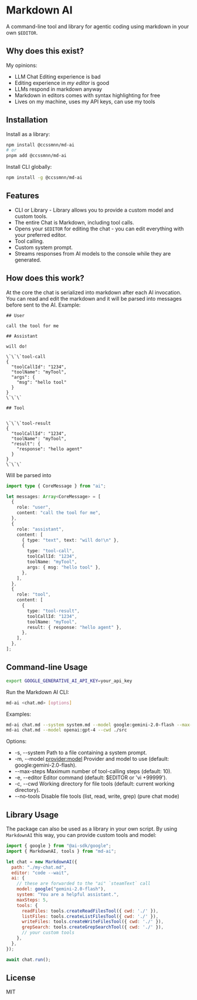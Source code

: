 # Markdown AI

A command-line tool and library for agentic coding using markdown in your own `$EDITOR`.

## Why does this exist?

My opinions:

- LLM Chat Editing experience is bad
- Editing experience in _my editor_ is good
- LLMs respond in markdown anyway
- Markdown in editors comes with syntax highlighting for free
- Lives on my machine, uses my API keys, can use my tools

## Installation

Install as a library:

```bash
npm install @ccssmnn/md-ai
# or
pnpm add @ccssmnn/md-ai
```

Install CLI globally:

```bash
npm install -g @ccssmnn/md-ai
```

## Features

- CLI or Library - Library allows you to provide a custom model and custom tools.
- The entire Chat is Markdown, including tool calls.
- Opens your `$EDITOR` for editing the chat - you can edit everything with your preferred editor.
- Tool calling.
- Custom system prompt.
- Streams responses from AI models to the console while they are generated.

## How does this work?

At the core the chat is serialized into markdown after each AI invocation.
You can read and edit the markdown and it will be parsed into messages before sent to the AI.
Example:

```
## User

call the tool for me

## Assistant

will do!

\`\`\`tool-call
{
  "toolCallId": "1234",
  "toolName": "myTool",
  "args": {
    "msg": "hello tool"
  }
}
\`\`\`

## Tool


\`\`\`tool-result
{
  "toolCallId": "1234",
  "toolName": "myTool",
  "result": {
    "response": "hello agent"
  }
}
\`\`\`
```

Will be parsed into

```typescript
import type { CoreMessage } from "ai";

let messages: Array<CoreMessage> = [
  {
    role: "user",
    content: "call the tool for me",
  },
  {
    role: "assistant",
    content: [
      { type: "text", text: "will do!\n" },
      {
        type: "tool-call",
        toolCallId: "1234",
        toolName: "myTool",
        args: { msg: "hello tool" },
      },
    ],
  },
  {
    role: "tool",
    content: [
      {
        type: "tool-result",
        toolCallId: "1234",
        toolName: "myTool",
        result: { response: "hello agent" },
      },
    ],
  },
];
```

## Command-line Usage

```bash
export GOOGLE_GENERATIVE_AI_API_KEY=your_api_key
```

Run the Markdown AI CLI:

```bash
md-ai <chat.md> [options]
```

Examples:

```bash
md-ai chat.md --system system.md --model google:gemini-2.0-flash --max-steps=5
md-ai chat.md --model openai:gpt-4 --cwd ./src
```

Options:

- -s, --system <path> Path to a file containing a system prompt.
- -m, --model <provider:model> Provider and model to use (default: google:gemini-2.0-flash).
- --max-steps <number> Maximum number of tool-calling steps (default: 10).
- -e, --editor <cmd> Editor command (default: $EDITOR or 'vi +99999').
- -c, --cwd <path> Working directory for file tools (default: current working directory).
- --no-tools Disable file tools (list, read, write, grep) (pure chat mode)

## Library Usage

The package can also be used as a library in your own script.
By using `MarkdownAI` this way, you can provide custom tools and model:

```javascript
import { google } from "@ai-sdk/google";
import { MarkdownAI, tools } from "md-ai";

let chat = new MarkdownAI({
  path: "./my-chat.md",
  editor: "code --wait",
  ai: {
    // these are forwarded to the "ai" `steamText` call
    model: google("gemini-2.0-flash"),
    system: "You are a helpful assistant.",
    maxSteps: 5,
    tools: {
      readFiles: tools.createReadFilesTool({ cwd: './' }),
      listFiles: tools.createListFilesTool({ cwd: './' }),
      writeFiles: tools.createWriteFilesTool({ cwd: './' }),
      grepSearch: tools.createGrepSearchTool({ cwd: './' }),
      // your custom tools
    },
  },
});

await chat.run();
```

## License

MIT
